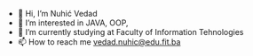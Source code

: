 - 👋 Hi, I’m Nuhić Vedad
- 👀 I’m interested in JAVA, OOP, 
- 🌱 I’m currently studying at Faculty of Information Tehnologies
- 📫 How to reach me vedad.nuhic@edu.fit.ba

<!---
Nuhe3/Nuhe3 is a ✨ special ✨ repository because its `README.md` (this file) appears on your GitHub profile.
You can click the Preview link to take a look at your changes.
--->
